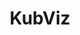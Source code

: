 ---
title: "KubViz"
description: "Make life easy for Ops and SRE for Cloud-Native management."

url: kubviz
draft: false

navigation:
  logo: "images/icons/kubviz.svg"
  logo_text: "KubViz"
  logo_text_color: "secblack"
  
  menu:
  - name: "KubViz Doc"
    url: "https://docs.intelops.ai/latest/kubviz/"

  navigation_button:
    enable: true
    icon: "far fa-user"
    label: "Log In"
    link: "#!"
  navigation_button_two:
    enable: true
    label: "Book Demo"
    link: "/product-demo-request-form/"

banner:
  bg_color: "#FFD93D"
  subtitle: "Power of Open-Source"
  subtitle_color: ""
  title: "Simplify Kubernetes Observability. An End-to-end Solution for Ops & SRE."
  title_color: ""
  description: "Observe and troubleshoot with confidence with KubViz, a unified observability platform for Kubernetes, Git, and container platforms. Streamline your DevSecOps flow for resilient and secure software delivery, backed by comprehensive insights. Adapt secure software supply chain measures easily."
  description_color: ""
  image: images/banner/kubviz/kubviz-banner-image.svg
  button:
    enable: true
    label: "Book a Demo"
    #icon: "fas fa-arrow-right"
    link: "/product-demo-request-form/"
  video_button:
    enable: false
    label: "Watch demo"
    video_url: "https://www.youtube.com/embed/dyZcRRWiuuw"

# image_and_content_block
image_and_content_block:
  enable: true
  blocks:
  - enable: true
    subtitle: "Blind Spots Trap"
    subtitle_color: ""
    title: "Is Your K8s a Black Box?"
    title_color: ""
    image: "images/content/kubviz/kubviz-row1.svg"
    content_position: "right" # Value will be - "left/right"
    bg_color: ""
    content_color: ""
    content: |
      * **Security Risks**: The lack of visibility increases the chances of security breaches, risking project release delays, customer loss, and diminished credibility for businesses.
      * **Inefficient Resource Utilization**: Difficulty in optimizing resource allocation results in wasted resources and increased costs.
      * **Slower Troubleshooting**: Dynamic nature of Kubernetes makes identifying root causes and troubleshooting challenging, resulting in prolonged downtime.
      * **Compliance and Regulatory Challenges**: Difficulty demonstrating compliance with industry regulations and standards leads to legal and financial consequences.
      * **Incompatible Tools**: Conventional monitoring tools are incompatible with distributed architectures, leading to error-prone analysis.

  - enable: true
    subtitle: "Stay Up-To-Date"
    subtitle_color: ""
    title: "Unparalleled Visibility, Streamlined Collaboration, and Proactive Security."
    title_color: ""
    image: "images/content/kubviz/kubviz-row2.svg"
    content_position: "left" # Value will be - "left/right"
    bg_color: "#e9f1ff"
    content_color: ""
    content: |
      KubViz empowers businesses to streamline workflows, boost performance, and ensure DevSecOps practices. With real-time tracking of changes, events, and vulnerabilities across K8s clusters, Git repos, Container Registries and more, it enables effective troubleshooting for a secure software supply chain.

      * **Amplify Visibility**: Enable K8s cluster health monitoring for performance optimization and resource utilization, advanced Git tracking, and proactive container monitoring to maintain code integrity and streamline collaboration.

      * **Stay Ahead of the Curve**: Identify and address risks promptly through comprehensive vulnerability scanning, threat mapping, and compliance assessment across Kubernetes, Git, and container platforms.

      * **Unify Software Supply Chain**: Gain a unified view of your entire DevSecOps flow and utilize dashboards, schedulers, and  ledger functionality for visualization, streamlined collaboration, and enhanced security.

      * **Reduce Operational Costs**: Leverage a common source of truth to minimize the investment in time and effort while streamlining analysis, investigation, and remediation processes.

      * **Improve Developer Productivity**: Enhance developer velocity by providing actionable and context-rich information.


  - enable: true
    subtitle: "Features"
    subtitle_color: ""
    title: "Empower DevOps Workflow with KubViz"
    title_color: ""
    image: "images/content/kubviz/kubviz-row3.svg"
    content_position: "right" # Value will be - "left/right"
    bg_color: ""
    content_color: ""
    content: |
      There is no limit to our roadmap. KubViz is an ever growing tool.
      * Event-Driven Tracking for Kubernetes (K8s)
      *	Git Repositories, Kubernetes (K8s) and Container Registries Audit
      *	Run-Time Vulnerability Scanning and Profiling of workloads on cloud-native Ecosystem
      *	Threat Mapping and Visualization
      *	Software Bill of Materials (SBOM) Support
      *	Git Bill of Materials (GITBOM) Support
      *	Comprehensive Container Tracking
      *	Intelligent Task Scheduling
      *	Interactive and Insightful Dashboards
      * and more...
  
call_to_action:
  enable: true
  title: "Start using <br/> KubViz <br/> today..."
  title_color: "#fff"
  image: "images/call-to-actions/kubviz/robo-image.svg"
  button_label: "Book a Demo"
  button_link: "/product-demo-request-form/"
  bg_color: "#FFD93D"
  bottom_bg_color: "#080338"

footer:
  footer_light: false
---